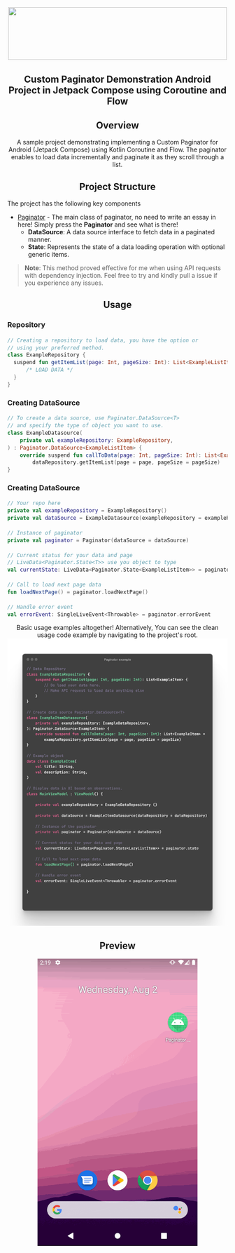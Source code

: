 <div align="center">
	<img src="https://gist.githubusercontent.com/kasungamage-dev/bc2942b61e0fad9548d5b5beb9ec3f58/raw/compose.svg" width="500" height="120">
</div>

<h2 align="center">Custom Paginator Demonstration Android Project in Jetpack Compose using Coroutine
and Flow</h2>

<h2 align="center">Overview</h2>
<div align="center">
A sample project demonstrating implementing a Custom Paginator for Android (Jetpack Compose) using
Kotlin Coroutine and Flow. The paginator enables to load data incrementally and paginate it as they
scroll through a list.
</div>

<h2 align="center">Project Structure</h2>
<div align="start">The project has the following key components</div>

* [Paginator](app/src/main/java/com/mrkazofficial/paginator/compose/Paginator.kt) - The main class
  of paginator, no need to write an essay in here! Simply press the **Paginator** and see what is
  there!
    * **DataSource**: A data source interface to fetch data in a paginated manner.
    * **State**: Represents the state of a data loading operation with optional generic items.

> **Note**:
> This method proved effective for me when using API requests with dependency injection. Feel free to try and kindly pull a issue if you experience any issues.


<h2 align="center">Usage</h2>

### Repository
```kotlin
// Creating a repository to load data, you have the option or 
// using your preferred method.
class ExampleRepository {
  suspend fun getItemList(page: Int, pageSize: Int): List<ExampleListItem> {
      /* LOAD DATA */
  }
}
```

### Creating DataSource
```kotlin
// To create a data source, use Paginator.DataSource<T> 
// and specify the type of object you want to use.
class ExampleDatasource(
    private val exampleRepository: ExampleRepository,
) : Paginator.DataSource<ExampleListItem> {
    override suspend fun callToData(page: Int, pageSize: Int): List<ExampleListItem> =
        dataRepository.getItemList(page = page, pageSize = pageSize)
}
```
### Creating DataSource
```kotlin
// Your repo here
private val exampleRepository = ExampleRepository()
private val dataSource = ExampleDatasource(exampleRepository = exampleRepository)

// Instance of paginator
private val paginator = Paginator(dataSource = dataSource)

// Current status for your data and page
// LiveData<Paginator.State<T>> use you object to type
val currentState: LiveData<Paginator.State<ExampleListItem>> = paginator.state

// Call to load next page data
fun loadNextPage() = paginator.loadNextPage()

// Handle error event
val errorEvent: SingleLiveEvent<Throwable> = paginator.errorEvent

```

<div align="center">Basic usage examples altogether! Alternatively, You can see the clean usage code example by navigating to the project's root.</div>
<div align="center">
	<img src="arts/example_usage.png">
</div>

<h2 align="center">Preview</h2>
<div align="center">
	<img src="arts/paginator_preview.gif">
</div>
